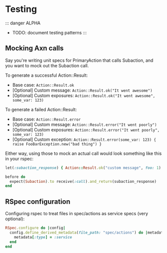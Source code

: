 # Testing

::: danger ALPHA
* TODO: document testing patterns
:::

## Mocking Axn calls

Say you're writing unit specs for PrimaryAction that calls Subaction, and you want to mock out the Subaction call.

To generate a successful Action::Result:

* Base case: `Action::Result.ok`
* [Optional] Custom message: `Action::Result.ok("It went awesome")`
* [Optional] Custom exposures: `Action::Result.ok("It went awesome", some_var: 123)`

To generate a failed Action::Result:

* Base case: `Action::Result.error`
* [Optional] Custom message: `Action::Result.error("It went poorly")`
* [Optional] Custom exposures: `Action::Result.error("It went poorly", some_var: 123)`
* [Optional] Custom exception: `Action::Result.error(some_var: 123) { raise FooBarException.new("bad thing") }`

Either way, using those to mock an actual call would look something like this in your rspec:

```ruby
let(:subaction_response) { Action::Result.ok("custom message", foo: 1) }

before do
  expect(Subaction).to receive(:call).and_return(subaction_response)
end
```

## RSpec configuration

Configuring rspec to treat files in spec/actions as service specs (very optional):

```ruby
RSpec.configure do |config|
  config.define_derived_metadata(file_path: "spec/actions") do |metadata|
    metadata[:type] = :service
  end
end
```
